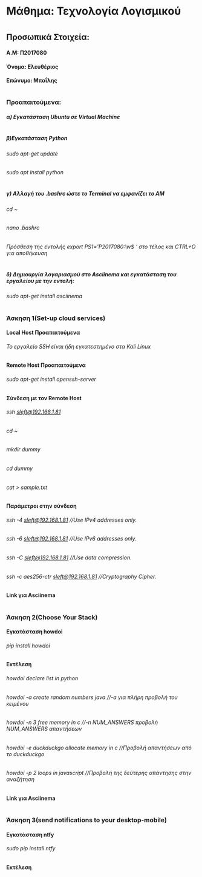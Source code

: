 # Μάθημα: Τεχνολογία Λογισμικού
#
## Προσωπικά Στοιχεία:
#### A.M: Π2017080
#### Όνομα: Ελευθέριος
#### Επώνυμο: Μπαΐλης
#
### Προαπαιτούμενα: 
##### α) Εγκατάσταση Ubuntu σε Virtual Machine
#
##### β)Εγκατάσταση Python
###### sudo apt-get update
###### sudo apt install python
#
##### γ) Αλλαγή του .bashrc ώστε το Terminal να εμφανίζει το ΑΜ
###### cd ~
###### nano .bashrc
###### Πρόσθεση της εντολής  export PS1='P2017080:\w$ ' στο τέλος και CTRL+O για αποθήκευση
#
##### δ) Δημιουργία λογαριασμού στο Asciinema και εγκατάσταση του εργαλείου με την εντολή:
###### sudo apt-get install asciinema
#
### Άσκηση 1(Set-up cloud services)
#### Local Host Προαπαιτούμενα
###### Το εργαλείο SSH είναι ήδη εγκατεστημένο στα Kali Linux
#### Remote Host Προαπαιτούμενα
###### sudo apt-get install openssh-server 
#### Σύνδεση με τον Remote Host
###### ssh sleft@192.168.1.81
###### cd ~
###### mkdir dummy
###### cd dummy
###### cat > sample.txt
#### Παράμετροι στην σύνδεση
###### ssh -4 sleft@192.168.1.81 //Use IPv4 addresses only.
###### ssh -6 sleft@192.168.1.81 //Use IPv6 addresses only.
###### ssh -C sleft@192.168.1.81 //Use data compression.
###### ssh -c aes256-ctr sleft@192.168.1.81 //Cryptography Cipher.
#### Link για Asciinema 
#
### Άσκηση 2(Choose Your Stack)
#### Εγκατάσταση howdoi
###### pip install howdoi
#### Εκτέλεση 
###### howdoi declare list in python
###### howdoi -a create random numbers java //-a για πλήρη προβολή του κειμένου
###### howdoi -n 3 free memory in c //-n NUM_ANSWERS προβολή NUM_ANSWERS απαντήσεων
###### howdoi -e duckduckgo allocate memory in c //Προβολή απαντήσεων από το duckduckgo
###### howdoi -p 2 loops in javascript //Προβολή της δεύτερης απάντησης στην αναζήτηση
#### Link για Asciinema
#
### Άσκηση 3(send notifications to your desktop-mobile)
#### Εγκατάσταση ntfy
###### sudo pip install ntfy
#### Εκτέλεση
